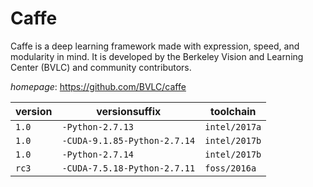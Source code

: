 # Caffe

Caffe is a deep learning framework made with expression, speed, and modularity in mind. It is developed by the Berkeley Vision and Learning Center (BVLC) and community contributors.

*homepage*: <https://github.com/BVLC/caffe>

version | versionsuffix | toolchain
--------|---------------|----------
``1.0`` | ``-Python-2.7.13`` | ``intel/2017a``
``1.0`` | ``-CUDA-9.1.85-Python-2.7.14`` | ``intel/2017b``
``1.0`` | ``-Python-2.7.14`` | ``intel/2017b``
``rc3`` | ``-CUDA-7.5.18-Python-2.7.11`` | ``foss/2016a``

